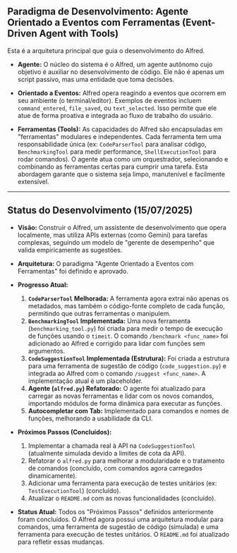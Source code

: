 ## Paradigma de Desenvolvimento: Agente Orientado a Eventos com Ferramentas (Event-Driven Agent with Tools)

Esta é a arquitetura principal que guia o desenvolvimento do Alfred.

*   **Agente:** O núcleo do sistema é o Alfred, um agente autônomo cujo objetivo é auxiliar no desenvolvimento de código. Ele não é apenas um script passivo, mas uma entidade que toma decisões.

*   **Orientado a Eventos:** Alfred opera reagindo a eventos que ocorrem em seu ambiente (o terminal/editor). Exemplos de eventos incluem `command_entered`, `file_saved`, ou `text_selected`. Isso permite que ele atue de forma proativa e integrada ao fluxo de trabalho do usuário.

*   **Ferramentas (Tools):** As capacidades do Alfred são encapsuladas em "ferramentas" modulares e independentes. Cada ferramenta tem uma responsabilidade única (ex: `CodeParserTool` para analisar código, `BenchmarkingTool` para medir performance, `ShellExecutionTool` para rodar comandos). O agente atua como um orquestrador, selecionando e combinando as ferramentas certas para cumprir uma tarefa. Esta abordagem garante que o sistema seja limpo, manutenível e facilmente extensível.

---

## Status do Desenvolvimento (15/07/2025)

*   **Visão:** Construir o Alfred, um assistente de desenvolvimento que opera localmente, mas utiliza APIs externas (como Gemini) para tarefas complexas, seguindo um modelo de "gerente de desempenho" que valida empiricamente as sugestões.

*   **Arquitetura:** O paradigma "Agente Orientado a Eventos com Ferramentas" foi definido e aprovado.

*   **Progresso Atual:**
    1.  **`CodeParserTool` Melhorada:** A ferramenta agora extrai não apenas os metadados, mas também o código-fonte completo de cada função, permitindo que outras ferramentas o manipulem.
    2.  **`BenchmarkingTool` Implementada:** Uma nova ferramenta (`benchmarking_tool.py`) foi criada para medir o tempo de execução de funções usando o `timeit`. O comando `/benchmark <func_name>` foi adicionado ao Alfred e corrigido para lidar com funções sem argumentos.
    3.  **`CodeSuggestionTool` Implementada (Estrutura):** Foi criada a estrutura para uma ferramenta de sugestão de código (`code_suggestion.py`) e integrada ao Alfred com o comando `/suggest <func_name>`. A implementação atual é um placeholder.
    4.  **Agente (`alfred.py`) Refatorado:** O agente foi atualizado para carregar as novas ferramentas e lidar com os novos comandos, importando módulos de forma dinâmica para executar as funções.
    5.  **Autocompletar com Tab:** Implementado para comandos e nomes de funções, melhorando a usabilidade da CLI.

*   **Próximos Passos (Concluídos):**
    1.  Implementar a chamada real à API na `CodeSuggestionTool` (atualmente simulada devido a limites de cota da API).
    2.  Refatorar o `alfred.py` para melhorar a modularidade e o tratamento de comandos (concluído, com comandos agora carregados dinamicamente).
    3.  Adicionar uma ferramenta para execução de testes unitários (ex: `TestExecutionTool`) (concluído).
    4.  Atualizar o `README.md` com as novas funcionalidades (concluído).

*   **Status Atual:**
Todos os "Próximos Passos" definidos anteriormente foram concluídos. O Alfred agora possui uma arquitetura modular para comandos, uma ferramenta de sugestão de código (simulada) e uma ferramenta para execução de testes unitários. O `README.md` foi atualizado para refletir essas mudanças.
